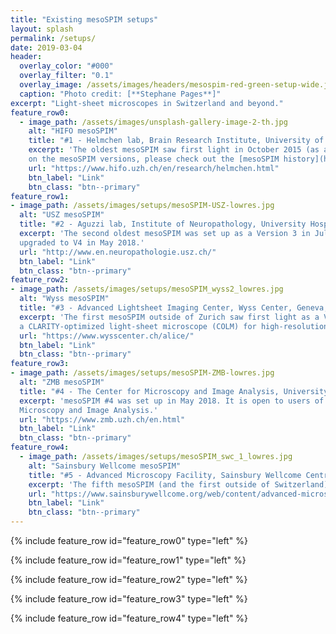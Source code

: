 ```yaml
---
title: "Existing mesoSPIM setups"
layout: splash
permalink: /setups/
date: 2019-03-04
header:
  overlay_color: "#000"
  overlay_filter: "0.1"
  overlay_image: /assets/images/headers/mesospim-red-green-setup-wide.jpg
  caption: "Photo credit: [**Stephane Pages**]"
excerpt: "Light-sheet microscopes in Switzerland and beyond."
feature_row0:
  - image_path: /assets/images/unsplash-gallery-image-2-th.jpg
    alt: "HIFO mesoSPIM"
    title: "#1 - Helmchen lab, Brain Research Institute, University of Zurich, Switzerland"
    excerpt: 'The oldest mesoSPIM saw first light in October 2015 (as a Version 0). The most recent upgrade in May 2018 brought it to Version 4. For background information
    on the mesoSPIM versions, please check out the [mesoSPIM history](https://github.com/mesoSPIM/mesoSPIM-hardware-documentation/wiki/mesoSPIM_history) The microscope is accessible as part of collaborations with the Helmchen lab.'
    url: "https://www.hifo.uzh.ch/en/research/helmchen.html"
    btn_label: "Link"
    btn_class: "btn--primary"
feature_row1:
- image_path: /assets/images/setups/mesoSPIM-USZ-lowres.jpg
  alt: "USZ mesoSPIM"
  title: "#2 - Aguzzi lab, Institute of Neuropathology, University Hospital Zurich, Switzerland"
  excerpt: 'The second oldest mesoSPIM was set up as a Version 3 in July 2017 and
  upgraded to V4 in May 2018.'
  url: "http://www.en.neuropathologie.usz.ch/"
  btn_label: "Link"
  btn_class: "btn--primary"
feature_row2:
- image_path: /assets/images/setups/mesoSPIM_wyss2_lowres.jpg
  alt: "Wyss mesoSPIM"
  title: "#3 - Advanced Lightsheet Imaging Center, Wyss Center, Geneva, Switzerland"
  excerpt: 'The first mesoSPIM outside of Zurich saw first light as a Version 4 in March 2018. It is open to users from both academia and industry. The facility also contains
  a CLARITY-optimized light-sheet microscope (COLM) for high-resolution imaging.'
  url: "https://www.wysscenter.ch/alice/"
  btn_label: "Link"
  btn_class: "btn--primary"
feature_row3:
- image_path: /assets/images/setups/mesoSPIM-ZMB-lowres.jpg
  alt: "ZMB mesoSPIM"
  title: "#4 - The Center for Microscopy and Image Analysis, University of Zurich, Switzerland"
  excerpt: 'mesoSPIM #4 was set up in May 2018. It is open to users of the Center for
  Microscopy and Image Analysis.'
  url: "https://www.zmb.uzh.ch/en.html"
  btn_label: "Link"
  btn_class: "btn--primary"
feature_row4:
  - image_path: /assets/images/setups/mesoSPIM_swc_1_lowres.jpg
    alt: "Sainsbury Wellcome mesoSPIM"
    title: "#5 - Advanced Microscopy Facility, Sainsbury Wellcome Centre for Neural Circuits and Behaviour, London, UK"
    excerpt: 'The fifth mesoSPIM (and the first outside of Switzerland) became operational in December 2018.'
    url: "https://www.sainsburywellcome.org/web/content/advanced-microscopy"
    btn_label: "Link"
    btn_class: "btn--primary"      
---
```

{% include feature_row id="feature_row0" type="left" %}

{% include feature_row id="feature_row1" type="left" %}

{% include feature_row id="feature_row2" type="left" %}

{% include feature_row id="feature_row3" type="left" %}

{% include feature_row id="feature_row4" type="left" %}
